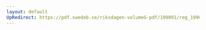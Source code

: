 ```yaml
---
layout: default
UpRedirect: https://pdf.swedeb.se/riksdagen-volumeG-pdf/199091/reg_199091/reg_199091_0718.pdf
---
```

